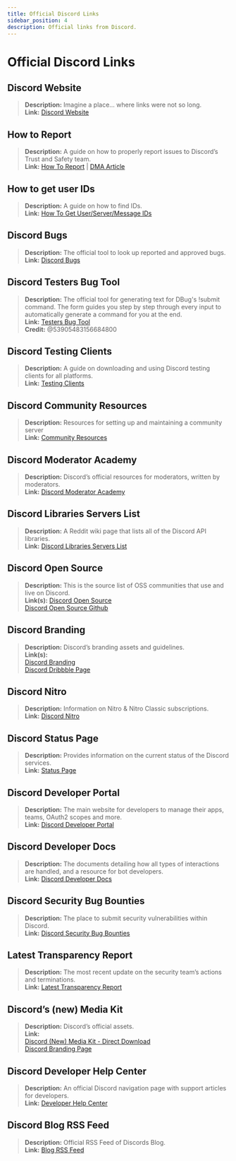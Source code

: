 ```yaml
---
title: Official Discord Links
sidebar_position: 4
description: Official links from Discord.
---
```


# Official Discord Links

## **Discord Website**

> **Description:** Imagine a place… where links were not so long.   <br/>
**Link:** [Discord Website](https://dis.gd/)

## **How to Report**

> **Description:** A guide on how to properly report issues to Discord’s Trust and Safety team.   <br/>
**Link:**  [How To Report](https://dis.gd/howtoreport) | [DMA Article](https://dis.gd/dma104)

## **How to get user IDs**

> **Description:** A guide on how to find IDs.   <br/>
**Link:**  [How To Get User/Server/Message IDs](https://dis.gd/findmyid)

## **Discord Bugs**

> **Description:**  The official tool to look up reported and approved bugs.   <br/>
**Link:** [Discord Bugs](https://bugs.discord.com/)

## **Discord Testers Bug Tool**

> **Description:** The official tool for generating text for DBug's !submit command. The form guides you step by step through every input to automatically generate a command for you at the end.   <br/>
**Link:** [Testers Bug Tool](https://dis.gd/bug-tool)   <br/>
**Credit:** @53905483156684800

## **Discord Testing Clients**

> **Description:** A guide on downloading and using Discord testing clients for all platforms.   <br/>
**Link:** [Testing Clients](https://support.discord.com/hc/en-us/articles/360035675191-Discord-Testing-Clients)

## **Discord Community Resources**

> **Description:** Resources for setting up and maintaining a community server <br/>
**Link:** [Community Resources](https://discord.com/community) <br/>

## **Discord Moderator Academy**

> **Description:** Discord’s official resources for moderators, written by moderators.   <br/>
**Link:** [Discord Moderator Academy](https://dis.gd/moderation)

## **Discord Libraries Servers List**

> **Description:** A Reddit wiki page that lists all of the Discord API libraries.   <br/>
**Link:** [Discord Libraries Servers List](https://www.reddit.com/r/discordapp/wiki/developers)

## **Discord Open Source**

> **Description:** This is the source list of OSS communities that use and live on Discord.   <br/>
**Link(s):**
[Discord Open Source](https://discord.com/open-source)   <br/>
[Discord Open Source Github](https://github.com/discord/discord-open-source)

## **Discord Branding**  

> **Description:** Discord’s branding assets and guidelines.   <br/>
**Link(s):**  <br/>
[Discord Branding](https://discord.com/branding)  <br/>
[Discord Dribbble Page](https://discord.design/)

## **Discord Nitro**

> **Description:**  Information on Nitro & Nitro Classic subscriptions.   <br/>
**Link:** [Discord Nitro](https://dis.gd/nitro)

## **Discord Status Page**

> **Description:** Provides information on the current status of the Discord services.   <br/>
**Link:** [Status Page](https://dis.gd/status)

## **Discord Developer Portal**

> **Description:** The main website for developers to manage their apps, teams, OAuth2 scopes and more.    <br/>
**Link:** [Discord Developer Portal](https://discord.com/developers/)

## **Discord Developer Docs**

> **Description:** The documents detailing how all types of interactions are handled, and a resource for bot developers.   <br/>
**Link:** [Discord Developer Docs](https://discord.dev/)

## **Discord Security Bug Bounties**

> **Description:** The place to submit security vulnerabilities within Discord.   <br/>
**Link:** [Discord Security Bug Bounties](https://discord.com/security)

## **Latest Transparency Report**

> **Description:** The most recent update on the security team’s actions and terminations.   <br/>
**Link:** [Latest Transparency Report](https://discord.com/blog/discord-transparency-report-q1-2022)

## **Discord’s (new) Media Kit**

> **Description:** Discord’s official assets.   <br/>
**Link:** <br/>
[Discord (New) Media Kit - Direct Download](https://www.dropbox.com/sh/nabhhaq7kt59exr/AAB7U3f2pW-Jmvdul0yy7o-ia?dl=1)  <br/>
[Discord Branding Page](https://discord.com/branding)

## **Discord Developer Help Center**

> **Description:** An official Discord navigation page with support articles for developers. <br/>
**Link:** [Developer Help Center](https://support-dev.discord.com)

## **Discord Blog RSS Feed**

> **Description:** Official RSS Feed of Discords Blog. <br/>
**Link:** [Blog RSS Feed](https://discord.com/blog/rss.xml)
